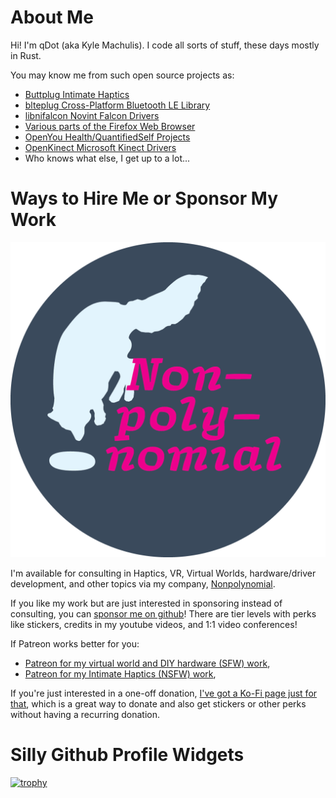 # About Me

Hi! I'm qDot (aka Kyle Machulis). I code all sorts of stuff, these days mostly in Rust.

You may know me from such open source projects as:

- [Buttplug Intimate Haptics](https://github.com/buttplugio)
- [blteplug Cross-Platform Bluetooth LE Library](https://github.com/deviceplug/btleplug)
- [libnifalcon Novint Falcon Drivers](https://github.com/libnifalcon)
- [Various parts of the Firefox Web Browser](https://github.com/mozilla)
- [OpenYou Health/QuantifiedSelf Projects](https://openyou.org)
- [OpenKinect Microsoft Kinect Drivers](https://github.com/openkinect)
- Who knows what else, I get up to a lot...

# Ways to Hire Me or Sponsor My Work

[![Nonpolynomial Logo](https://github.com/qdot/qdot/blob/main/nonpolynomial-logo-final.png?raw=true)](https://nonpolynomial.com)

I'm available for consulting in Haptics, VR, Virtual Worlds, hardware/driver development, and other topics via my company, [Nonpolynomial](https://nonpolynomial.com).

If you like my work but are just interested in sponsoring instead of consulting, you can [sponsor me on github](https://github.com/sponsors/qdot)! There are tier levels with perks like stickers, credits in my youtube videos, and 1:1 video conferences!

If Patreon works better for you:

- [Patreon for my virtual world and DIY hardware (SFW) work](https://patreon.com/poor-life-choices),
- [Patreon for my Intimate Haptics (NSFW) work](https://patreon.com/qdot),

If you're just interested in a one-off donation, [I've got a Ko-Fi page just for that](https://ko-fi.com/qdot76367), which is a great way to donate and also get stickers or other perks without having a recurring donation.

# Silly Github Profile Widgets

[![trophy](https://github-profile-trophy.vercel.app/?username=qdot&theme=onedark)](https://github.com/ryo-ma/github-profile-trophy)